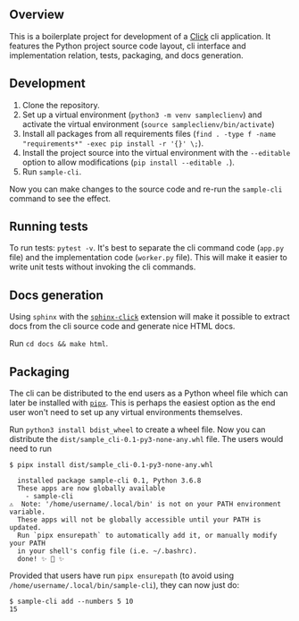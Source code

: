 ## Overview

This is a boilerplate project for development of a 
[Click](https://click.palletsprojects.com/en/7.x/) cli application.
It features the Python project source code layout, 
cli interface and implementation relation, tests, packaging, and docs generation.

## Development

1. Clone the repository.
2. Set up a virtual environment (`python3 -m venv sampleclienv`) and 
activate the virtual environment (`source sampleclienv/bin/activate`)
3. Install all packages from all requirements files 
(`find . -type f -name "requirements*" -exec pip install -r '{}' \;`).
4. Install the project source into the virtual environment with the `--editable` option to allow
modifications (`pip install --editable .`).
5. Run `sample-cli`.

Now you can make changes to the source code and re-run the `sample-cli` command
to see the effect.

## Running tests

To run tests: `pytest -v`.
It's best to separate the cli command code (`app.py` file) 
and the implementation code (`worker.py` file).
This will make it easier to write unit tests without invoking the cli commands.

## Docs generation

Using `sphinx` with the [`sphinx-click`](https://github.com/click-contrib/sphinx-click) 
extension will make it possible to extract docs from the cli source code and generate nice HTML docs. 

Run `cd docs && make html`.

## Packaging

The cli can be distributed to the end users as a Python wheel file 
which can later be installed with [`pipx`](https://github.com/pipxproject/pipx).
This is perhaps the easiest option as the end user won't need to set up any virtual
environments themselves.

Run `python3 install bdist_wheel` to create a wheel file.
Now you can distribute the `dist/sample_cli-0.1-py3-none-any.whl` file.
The users would need to run 

```
$ pipx install dist/sample_cli-0.1-py3-none-any.whl

  installed package sample-cli 0.1, Python 3.6.8
  These apps are now globally available
    - sample-cli
⚠️  Note: '/home/username/.local/bin' is not on your PATH environment variable. 
  These apps will not be globally accessible until your PATH is updated. 
  Run `pipx ensurepath` to automatically add it, or manually modify your PATH 
  in your shell's config file (i.e. ~/.bashrc).
  done! ✨ 🌟 ✨
```

Provided that users have run `pipx ensurepath` 
(to avoid using `/home/username/.local/bin/sample-cli`), 
they can now just do:

```
$ sample-cli add --numbers 5 10
15
```
